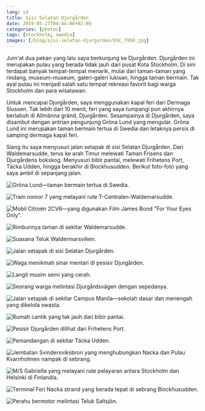 ```yaml
---
lang: id
title: Sisi Selatan Djurgården
date: 2019-05-27T04:44:00+02:00
categories: [photos]
tags: [stockholm, swedia]
images: [/blog/sisi-selatan-djurgarden/DSC_7950.jpg]
---
```


Jum'at dua pekan yang lalu saya berkunjung ke Djurgården. Djurgården ini merupakan pulau yang berada tidak jauh dari pusat Kota Stockholm. Di sini terdapat banyak tempat-tempat menarik, mulai dari taman-taman yang rindang, museum-museum, galeri-galeri lukisan, hingga taman bermain. Tak ayal pulau ini menjadi salah satu tempat rekreasi favorit bagi warga Stockholm dan para wisatawan.

Untuk mencapai Djurgården, saya menggunakan kapal feri dari Dermaga Slussen. Tak lebih dari 10 menit, feri yang saya tumpangi pun akhirnya berlabuh di Allmänna gränd, Djurgården. Sesampainya di Djurgården, saya disambut dengan antrian pengunjung Gröna Lund yang mengular. Gröna Lund ini merupakan taman bermain tertua di Swedia dan letaknya persis di samping dermaga kapal feri.

Siang itu saya menyusuri jalan setapak di sisi Selatan Djurgården. Dari Waldemarsudde, terus ke arah Timur melewati Taman Frisens dan Djurgårdens bokskog. Menyusuri bibir pantai, melewati Frihetens Port, Täcka Udden, hingga berakhir di Blockhusudden. Berikut foto-foto yang saya ambil di sepanjang jalan.

![Gröna Lund—taman bermain tertua di Swedia.](./DSC_7910.jpg)

![Tram nomor 7 yang melayani rute T-Centralen-Waldemarsudde.](./DSC_7921.jpg)

![Mobil Citroën 2CV6—yang digunakan Film James Bond "For Your Eyes Only".](./DSC_7931.jpg)

![Rimbunnya taman di sekitar Waldemarsudde.](./DSC_7943.jpg)

![Suasana Teluk Waldermarsviken.](./DSC_7945.jpg)

![Jalan setapak di sisi Selatan Djurgården.](./DSC_7950.jpg)

![Waga menikmati sinar mentari di pesisir Djurgården.](./DSC_7962.jpg)

![Langit musim semi yang cerah.](./DSC_7977.jpg)

![Seorang warga melintasi Djurgårdsvägen dengan sepedanya.](./DSC_7987.jpg)

![Jalan setapak di sekitar Campus Manila—sekolah dasar dan menengah yang dikelola swasta.](./DSC_8010.jpg)

![Rumah cantik yang tak jauh dari bibir pantai.](./DSC_8012.jpg)

![Pesisir Djurgården dilihat dari Frihetens Port.](./DSC_8037.jpg)

![Pemandangan di sekitar Täcka Udden.](./DSC_8045.jpg)

![Jembatan Svindersviksbron yang menghubungkan Nacka dan Pulau Kvarnholmen nampak di sebrang.](./DSC_8069.jpg)

![M/S Gabriella yang melayani rute pelayaran antara Stockholm dan Helsinki di Finlandia.](./DSC_8072.jpg)

![Terminal Feri Nacka strand yang berada tepat di sebrang Blockhusudden.](./DSC_8076.jpg)

![Perahu bermotor melintasi Teluk Saltsjön.](./DSC_8103.jpg)
